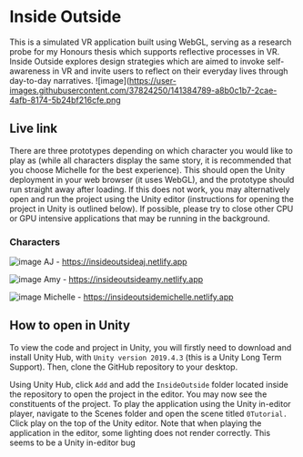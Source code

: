 # Inside Outside
This is a simulated VR application built using WebGL, serving as a research probe for my Honours thesis which supports reflective processes in VR. Inside Outside explores design strategies which are aimed to invoke self-awareness in VR and invite users to reflect on their everyday lives through day-to-day narratives.
![image](https://user-images.githubusercontent.com/37824250/141384789-a8b0c1b7-2cae-4afb-8174-5b24bf216cfe.png

## Live link
There are three prototypes depending on which character you would like to play as (while all characters display the same story, it is recommended that you choose Michelle for the best experience). This should open the Unity deployment in your web browser (it uses WebGL), and the prototype should run straight away after loading. If this does not work, you may alternatively open and run the project using the Unity editor (instructions for opening the project in Unity is outlined below). If possible, please try to close other CPU or GPU intensive applications that may be running in the background.

### Characters
![image](https://user-images.githubusercontent.com/37824250/141383872-b334439b-a8cd-4eb3-b12c-05f51bc0cbc1.png)
AJ - https://insideoutsideaj.netlify.app

![image](https://user-images.githubusercontent.com/37824250/141383877-a4d74971-4012-4eb5-bd13-387f292e774c.png)
Amy - https://insideoutsideamy.netlify.app

![image](https://user-images.githubusercontent.com/37824250/141383882-01dc5af0-121b-4fd3-96a4-e25db3c4f887.png)
Michelle - https://insideoutsidemichelle.netlify.app

## How to open in Unity
To view the code and project in Unity, you will firstly need to download and install Unity Hub, with `Unity version 2019.4.3` (this is a Unity Long Term Support). Then, clone the GitHub repository to your desktop.

Using Unity Hub, click `Add` and add the `InsideOutside` folder located inside the repository to open the project in the editor. You may now see the constituents of the project. To play the application using the Unity in-editor player, navigate to the Scenes folder and open the scene titled `0Tutorial.` Click play on the top of the Unity editor. Note that when playing the application in the editor, some lighting does not render correctly. This seems to be a Unity in-editor bug
